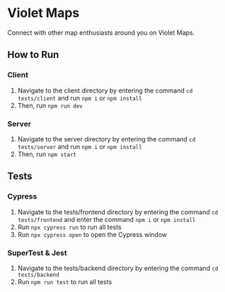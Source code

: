 # Violet Maps
Connect with other map enthusiasts around you on Violet Maps.

## How to Run

### Client
1. Navigate to the client directory by entering the command `cd tests/client` and run `npm i` or `npm install`
2. Then, run `npm run dev`

### Server
1. Navigate to the server directory by entering the command `cd tests/server` and run `npm i` or `npm install`
2. Then, run `npm start`

## Tests

### Cypress
1. Navigate to the tests/frontend directory by entering the command `cd tests/frontend` and enter the command `npm i` or `npm install`
2. Run `npx cypress run` to run all tests
3. Run `npx cypress open` to open the Cypress window

### SuperTest & Jest
1. Navigate to the tests/backend directory by entering the command `cd tests/backend`
2. Run `npm run test` to run all tests